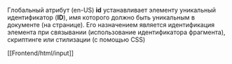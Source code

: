 Глобальный атрибут (en-US) **id** устанавливает элементу уникальный идентификатор (**ID**), имя которого должно быть уникальным в документе (на странице). Его назначением является идентификация элемента при связывании (использование идентификатора фрагмента), скриптинге или стилизации (с помощью CSS)


[[Frontend/html/input]]